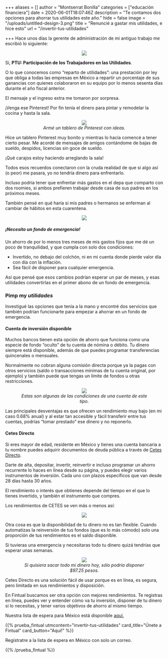 +++
aliases = []
author = "Montserrat Bonilla"
categories = ["educación financiera"]
date = 2020-06-01T18:07:46Z
description = "Te contamos dos opciones para ahorrar tus utilidades este año."
hide = false
image = "/uploads/untitled-design-3.png"
title = "Renuncié a gastar mis utilidades, e hice esto"
url = "/invertir-tus-utilidades"

+++
Hace unos días la gerente de administración de mi antiguo trabajo me escribió lo siguiente:

<div style="text-align:center"> <figure> <img src="/uploads/captura-de-pantalla-2020-05-27-a-la-s-11-22-31.png"></figure> </div>

Sí, **PTU: Participación de los Trabajadores en las Utilidades**.

O lo que conocemos como “reparto de utilidades”: una prestación por ley que obliga a todas las empresas en México a repartir un porcentaje de sus ganancias con quienes colaboraron en su equipo por lo menos sesenta días durante el año fiscal anterior.

El mensaje y el ingreso extra me tomaron por sorpresa.

¡Venga ese Pinterest! Por fin tenía el dinero para pintar y remodelar la cocina y hasta la sala.


<div style="text-align:center"> <figure> <img src="/uploads/captura-de-pantalla-2020-05-27-a-la-s-11-58-38.png"> <figcaption><i>Armé un tablero de Pinterest con ideas.</i></figcaption> </figure> </div>

Hice un tablero Pinterest muy bonito y mientras lo hacía comencé a tener cierto pesar. Me acordé de mensajes de amigos contándome de bajas de sueldo, despidos, licencias sin goce de sueldo.

¡Qué carajos estoy haciendo arreglando la sala!

Todos esos recuerdos conectaron con la cruda realidad de que si algo así (o peor) me pasara, yo no tendría dinero para enfrentarlo.

Incluso podría tener que enfrentar más gastos en el depa que comparto con dos roomies, si ambos prefieren trabajar desde casa de sus padres en los próximos meses.

También pensé en qué haría si mis padres o hermanos se enferman al cambiar de hábitos en esta cuarentena.

<div style="text-align:center"> <figure> <img src="//uploads/giphy-6-3.gif"> </figure> </div>

##### ¡Necesito un fondo de emergencia!

Un ahorro de por lo menos tres meses de mis gastos fijos que me dé un poco de tranquilidad, y que cumpla con solo dos condiciones:

* Invertido, no debajo del colchón, ni en mi cuenta donde pierde valor día con día con la inflación.
* Sea fácil de disponer para cualquier emergencia.

Así que pensé que esos cambios podrían esperar un par de meses, y esas utilidades convertirlas en el primer abono de un fondo de emergencia.

### **Pimp my _utilidades_**

Investigué las opciones que tenía a la mano y encontré dos servicios que también podrían funcionarte para empezar a ahorrar en un fondo de emergencia.

#### Cuenta de inversión disponible

Muchos bancos tienen esta opción de ahorro que funciona como una especie de fondo “oculto” de tu cuenta de nómina o débito. Tu dinero siempre está disponible, además de que puedes programar transferencias quincenales o mensuales.

Normalmente no cobran alguna comisión directa porque ya la pagas con otros servicios (saldo o transacciones mínimas de tu cuenta original, por ejemplo) y también puede que tengas un límite de fondos u otras restricciones.

<div style="text-align:center"> <figure> <img src="/uploads/captura-de-pantalla-2020-06-01-a-la-s-12-12-45.png"> <figcaption><i>Estas son algunas de las condiciones de una cuenta de este tipo.</i></figcaption> </figure> </div>

Las principales desventajas es que ofrecen un rendimiento muy bajo (en mi caso 0.68% anual) y al estar tan accesible y fácil transferir entre tus cuentas, podrías “tomar prestado” ese dinero y no reponerlo.

#### Cetes Directo

Si eres mayor de edad, residente en México y tienes una cuenta bancaria a tu nombre puedes adquirir documentos de deuda pública a través de [Cetes Directo](http://cetesdirecto.com).

Darte de alta, depositar, invertir, reinvertir e incluso programar un ahorro recurrente lo haces en línea desde su página, y puedes elegir varios instrumentos de inversión. Cada uno con plazos específicos que van desde 28 días hasta 30 años.

El rendimiento o interés que obtienes depende del tiempo en el que lo tienes invertido, y también el instrumento que compres.

Los rendimientos de CETES se ven más o menos así:

<div style="text-align:center"> <figure> <img src="/uploads/captura-de-pantalla-2020-05-27-a-la-s-15-23-48.png"> </figure> </div>

Otra cosa es que la disponibilidad de tu dinero no es tan flexible. Cuando automatizas la reinversión de tus fondos (que es lo más cómodo) solo una proporción de tus rendimientos es el saldo disponible.

Si tuvieras una emergencia y necesitaras todo tu dinero quizá tendrías que esperar unas semanas.

<div style="text-align:center"> <figure> <img src="/uploads/untitled-design-4.png"> <figcaption><i>Si quisiera sacar todo mi dinero hoy, sólo podría disponer $97.25 pesos.</i></figcaption> </figure> </div>

Cetes Directo es una solución fácil de usar porque es en línea, es segura, pero limitada en sus rendimientos y disposición.

En Fintual buscamos ser otra opción con mejores rendimientos. Te registras en línea, puedes ver y entender cómo va tu inversión, disponer de tu dinero si lo necesitas, y tener varios objetivos de ahorro al mismo tiempo. 

Nuestra lista de espera para México está disponible [aquí.](	https://fintu.al/p8Z2)

{{% prueba_fintual
utmcontent="invertir-tus-utilidades"
card_title="Únete a Fintual"
card_button="Aquí!" %}}

Regístratre a la lista de espera en México con solo un correo.

{{% /prueba_fintual %}}